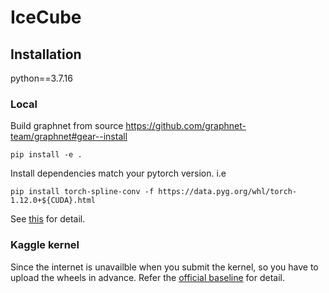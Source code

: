 # IceCube


## Installation

python==3.7.16


### Local

Build graphnet from source https://github.com/graphnet-team/graphnet#gear--install

```
pip install -e .
```


Install dependencies match your pytorch version. i.e 

```
pip install torch-spline-conv -f https://data.pyg.org/whl/torch-1.12.0+${CUDA}.html
```

See [this](https://github.com/rusty1s/pytorch_cluster#binaries) for detail.


### Kaggle kernel

Since the internet is unavailble when you submit the kernel, so you have to upload the wheels in advance.
Refer the [official baseline](https://www.kaggle.com/code/rasmusrse/graphnet-baseline-submission) for detail.